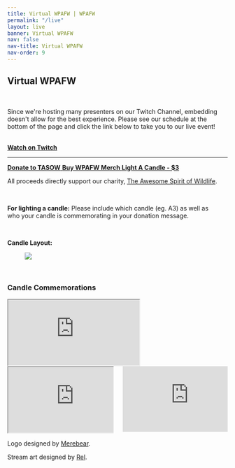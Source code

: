 ```yaml
---
title: Virtual WPAFW | WPAFW
permalink: "/live"
layout: live
banner: Virtual WPAFW
nav: false
nav-title: Virtual WPAFW
nav-order: 9
---
```


<div class="title has-text-centered">

## Virtual WPAFW  

</div>
<div class="stream stream__main">
<div id="main-stream"></div>
<script src="https://embed.twitch.tv/embed/v1.js"></script>
<script type="text/javascript">
  new Twitch.Embed("main-stream", {
    width: "100%",
    height: "100%",
    channel: "wpafw",
    layout: "video-with-chat",
    theme: "dark"
  });
</script>
</div>
<br>

Since we're hosting many presenters on our Twitch Channel, embedding doesn't allow for the best experience.  Please see our schedule at the bottom of the page and click the link below to take you to our live event!

<br>

<div class="buttons is-centered">
<a class="button button__breather button__spacer is-danger and-also-twitch" href="https://twitch.tv/wpafw" target="_blank">
<strong>Watch on Twitch</strong>
<i class="fab fa-twitch"></i>
</a>
</div>

<hr>

<div class="columns">


<div class="column is-7">
<div class="buttons">
<a class="button is-success button__breather button__spacer" href="https://www.paypal.com/biz/fund?id=XQGPBWU32ZV2Q" target="_blank">
<strong>Donate to TASOW</strong>
<i class="fas fa-paw"></i>
</a>

<a class="button is-danger button__breather button__spacer" href="https://www.redbubble.com/people/WPAFW/shop" target="_blank">
<strong>Buy WPAFW Merch</strong>
<i class="fas fa-tshirt"></i>
</a>

<a class="button is-warning button__breather button__spacer" href="https://www.paypal.com/donate/?cmd=_s-xclick&hosted_button_id=YTNPGERSHSKVG&source=url" target="_blank">
<strong>
Light A Candle - $3
</strong>
<i class="fas fa-fire"></i>
</a>
</div>

All proceeds directly support our charity, [The Awesome Spirit of Wildlife](https://tasow.org/).

<br>

<strong>For lighting a candle:</strong> Please include which candle (eg. A3) as well as who your candle is commemorating in your donation message.

<br>

<strong>Candle Layout:</strong>
<figure class="image is-16by9">
<a href="{{'/assets/img/candle-layout.jpg' | absolute_url}}" target="_blank">
<img src="{{'/assets/img/candle-layout.jpg' | absolute_url}}"></a>
</figure>

<br>
</div>

<div class="column is-5">
<div class="stream stream__charity">
<div id="charity-stream"></div>
<script src="https://embed.twitch.tv/embed/v1.js"></script>
<script type="text/javascript">
  new Twitch.Embed("charity-stream", {
    width: "100%",
    height: "100%",
    channel: "wpafwcandle",
    layout: "video",
    theme: "dark"
  });
</script>
</div>

<br>



</div>

</div>

<div class="columns">
<div class="column is-12">
<div class="subtitle">

### Candle Commemorations

</div>

<iframe src="https://docs.google.com/spreadsheets/d/e/2PACX-1vQ0dQASMoLeANu1FzMpc1ee8m8q3e9skEhHtRlMhEttovHFC4S4WdDZQ8SqvUBpgW4CVxo_grK17uAY/pubhtml?gid=0&amp;single=true&amp;widget=true&amp;headers=false" class="embed"></iframe>

</div>
</div>

<div class="columns">

<div class="column is-7">
<iframe src="https://docs.google.com/spreadsheets/d/e/2PACX-1vRLjn6wWkdwJfNuTo1Xd_lFGlWhM9CFF24E81zpvx2JzR5CiRy6uAFPuaVICDpVfIauYc2eELJrINpP/pubhtml?widget=true&amp;headers=false" class="embed"></iframe>
</div>

<div class="column is-5">

<iframe src="https://discord.com/widget?id=714210615501127772&theme=dark"  allowtransparency="true" frameborder="0" sandbox="allow-popups allow-popups-to-escape-sandbox allow-same-origin allow-scripts" class="embed"></iframe>

</div>
</div>

Logo designed by [Merebear](https://www.twitter.com/Merebeardoodles).

Stream art designed by [Rel](https://twitter.com/Relosaurus).

